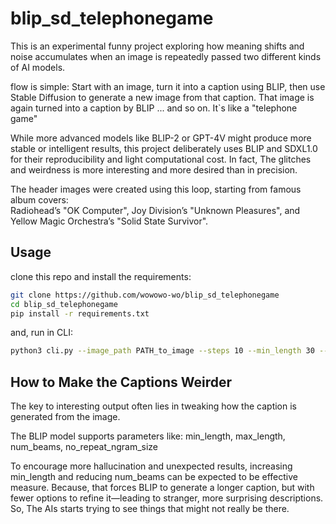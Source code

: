 # blip_sd_telephonegame

This is an experimental funny project exploring how meaning shifts and noise accumulates when an image is repeatedly passed two different kinds of AI models.

flow is simple:
Start with an image, turn it into a caption using BLIP, then use Stable Diffusion to generate a new image from that caption. That image is again turned into a caption by BLIP ... and so on. It`s like a "telephone game"

While more advanced models like BLIP-2 or GPT-4V might produce more stable or intelligent results, this project deliberately uses BLIP and SDXL1.0 for their reproducibility and light computational cost. In fact, The glitches and weirdness is more interesting and more desired than in precision.

The header images were created using this loop, starting from famous album covers:  
Radiohead’s "OK Computer", Joy Division’s "Unknown Pleasures", and Yellow Magic Orchestra’s "Solid State Survivor".  


## Usage

clone this repo and install the requirements:

```bash
git clone https://github.com/wowowo-wo/blip_sd_telephonegame
cd blip_sd_telephonegame
pip install -r requirements.txt
```

and, run in CLI:
```bash
python3 cli.py --image_path PATH_to_image --steps 10 --min_length 30 --max_length 100 --num_beams 5 --no_repeat_ngram_size 2 --output_prefix output
```

## How to Make the Captions Weirder

The key to interesting output often lies in tweaking how the caption is generated from the image.

The BLIP model supports parameters like: min_length, max_length, num_beams, no_repeat_ngram_size

To encourage more hallucination and unexpected results, increasing min_length and reducing num_beams can be expected to be effective measure. Because, that forces BLIP to generate a longer caption, but with fewer options to refine it—leading to stranger, more surprising descriptions. So, The AIs starts trying to see things that might not really be there.
